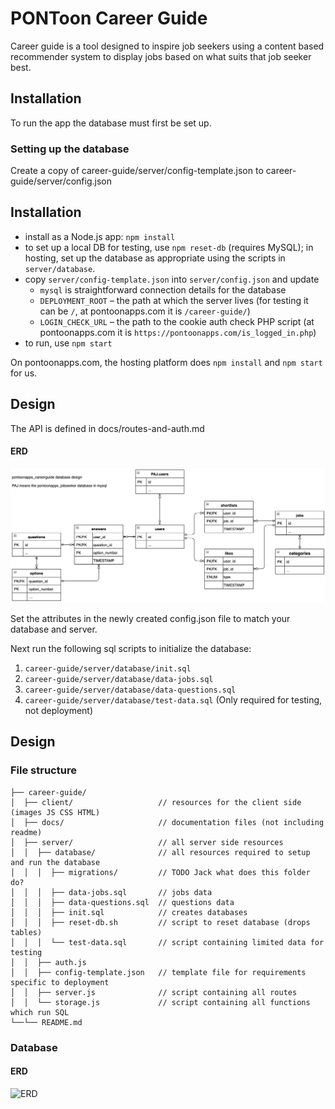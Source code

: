 # PONToon Career Guide

Career guide is a tool designed to inspire job seekers using a content based recommender system to display jobs based on what suits that job seeker best.

## Installation

To run the app the database must first be set up.

### Setting up the database

Create a copy of career-guide/server/config-template.json to career-guide/server/config.json

## Installation

* install as a Node.js app: `npm install`
* to set up a local DB for testing, use `npm reset-db` (requires MySQL); in hosting, set up the database as appropriate using the scripts in `server/database`.
* copy `server/config-template.json` into `server/config.json` and update
  * `mysql` is straightforward connection details for the database
  * `DEPLOYMENT_ROOT` – the path at which the server lives (for testing it can be `/`, at pontoonapps.com it is `/career-guide/`)
  * `LOGIN_CHECK_URL` – the path to the cookie auth check PHP script (at pontoonapps.com it is `https://pontoonapps.com/is_logged_in.php`)
* to run, use `npm start`

On pontoonapps.com, the hosting platform does `npm install` and `npm start` for us.

## Design

The API is defined in docs/routes-and-auth.md

#### ERD
![ERD](career-guide/docs/images/erd.png)

Set the attributes in the newly created config.json file to match your database and server.

Next run the following sql scripts to initialize the database:

1. `career-guide/server/database/init.sql`
2. `career-guide/server/database/data-jobs.sql`
3. `career-guide/server/database/data-questions.sql`
4. `career-guide/server/database/test-data.sql` (Only required for testing, not deployment)

## Design

### File structure

```
├── career-guide/
│  ├── client/                   // resources for the client side (images JS CSS HTML)
│  ├── docs/                     // documentation files (not including readme)
│  ├── server/                   // all server side resources
│  │  ├── database/              // all resources required to setup and run the database
│  │  │  ├── migrations/         // TODO Jack what does this folder do?
│  │  │  ├── data-jobs.sql       // jobs data
│  │  │  ├── data-questions.sql  // questions data
│  │  │  ├── init.sql            // creates databases
│  │  │  ├── reset-db.sh         // script to reset database (drops tables)
│  │  │  └── test-data.sql       // script containing limited data for testing
│  │  ├── auth.js
│  │  ├── config-template.json   // template file for requirements specific to deployment
│  │  ├── server.js              // script containing all routes
│  │  └── storage.js             // script containing all functions which run SQL
└──└── README.md
```

### Database

#### ERD
![ERD](docs/images/erd.png)

